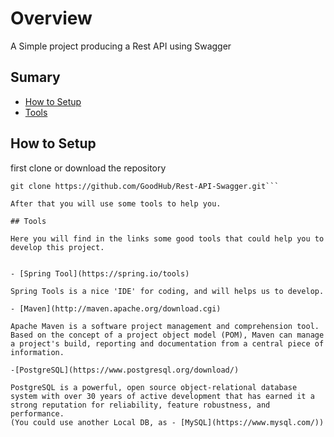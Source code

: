 # Overview

A Simple project producing a Rest API using Swagger

## Sumary

- [How to Setup](#how-to-setup)
- [Tools](#tools)

## How to Setup



first clone or download the repository



```
git clone https://github.com/GoodHub/Rest-API-Swagger.git```

After that you will use some tools to help you.

## Tools

Here you will find in the links some good tools that could help you to develop this project.


- [Spring Tool](https://spring.io/tools)

Spring Tools is a nice 'IDE' for coding, and will helps us to develop.

- [Maven](http://maven.apache.org/download.cgi)

Apache Maven is a software project management and comprehension tool. Based on the concept of a project object model (POM), Maven can manage a project's build, reporting and documentation from a central piece of information.

-[PostgreSQL](https://www.postgresql.org/download/)

PostgreSQL is a powerful, open source object-relational database system with over 30 years of active development that has earned it a strong reputation for reliability, feature robustness, and performance.
(You could use another Local DB, as - [MySQL](https://www.mysql.com/))





